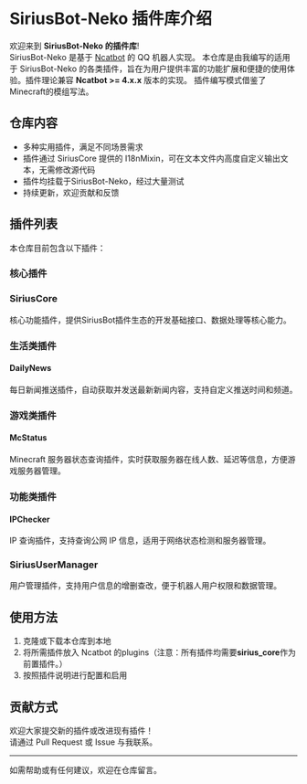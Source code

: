 # SiriusBot-Neko 插件库介绍

欢迎来到 **SiriusBot-Neko 的插件库**!  
SiriusBot-Neko 是基于 [Ncatbot](https://github.com/liyihao1110/ncatbot) 的 QQ 机器人实现。
本仓库是由我编写的适用于 SiriusBot-Neko 的各类插件，旨在为用户提供丰富的功能扩展和便捷的使用体验。插件理论兼容 **Ncatbot >= 4.x.x** 版本的实现。
插件编写模式借鉴了Minecraft的模组写法。

## 仓库内容

- 多种实用插件，满足不同场景需求
- 插件通过 SiriusCore 提供的 I18nMixin，可在文本文件内高度自定义输出文本，无需修改源代码
- 插件均挂载于SiriusBot-Neko，经过大量测试
- 持续更新，欢迎贡献和反馈

## 插件列表

本仓库目前包含以下插件：

### 核心插件
### SiriusCore
核心功能插件，提供SiriusBot插件生态的开发基础接口、数据处理等核心能力。

### 生活类插件
#### DailyNews
每日新闻推送插件，自动获取并发送最新新闻内容，支持自定义推送时间和频道。

### 游戏类插件
#### McStatus
Minecraft 服务器状态查询插件，实时获取服务器在线人数、延迟等信息，方便游戏服务器管理。

### 功能类插件
#### IPChecker
IP 查询插件，支持查询公网 IP 信息，适用于网络状态检测和服务器管理。
### SiriusUserManager
用户管理插件，支持用户信息的增删查改，便于机器人用户权限和数据管理。



## 使用方法

1. 克隆或下载本仓库到本地
2. 将所需插件放入 Ncatbot 的plugins（注意：所有插件均需要**sirius_core**作为前置插件。）
3. 按照插件说明进行配置和启用

## 贡献方式

欢迎大家提交新的插件或改进现有插件！  
请通过 Pull Request 或 Issue 与我联系。

---

如需帮助或有任何建议，欢迎在仓库留言。